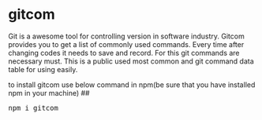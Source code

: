 # gitcom
Git is a awesome tool for controlling version in software industry. Gitcom provides you to get a list of commonly used commands. Every time after changing codes it needs to save and record. For this git commands are necessary must. This is a public used most common and git command data table for using easily.

to install gitcom use below command in npm(be sure that you have installed npm in your machine)
##<pre>npm i gitcom</pre><br>


